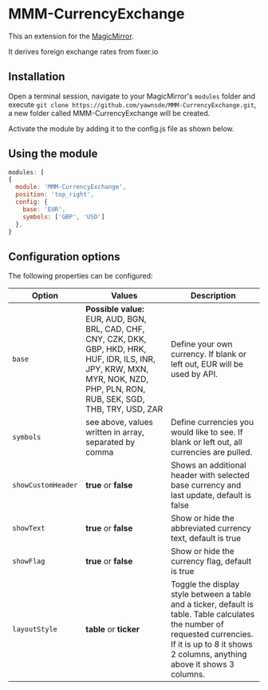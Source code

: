 # MMM-CurrencyExchange
This an extension for the [MagicMirror](https://github.com/MichMich/MagicMirror).

It derives foreign exchange rates from fixer.io

## Installation
Open a terminal session, navigate to your MagicMirror's `modules` folder and execute `git clone https://github.com/yawnsde/MMM-CurrencyExchange.git`, a new folder called MMM-CurrencyExchange will be created.

Activate the module by adding it to the config.js file as shown below.

## Using the module
````javascript
modules: [
{
  module: 'MMM-CurrencyExchange',
  position: 'top_right',
  config: {
    base: 'EUR',
    symbols: ['GBP', 'USD']
  },
}
````

## Configuration options

The following properties can be configured:

| **Option** | **Values** | **Description** |
| --- | --- | --- |
| `base` | **Possible value:** EUR, AUD, BGN, BRL, CAD, CHF, CNY, CZK, DKK, GBP, HKD, HRK, HUF, IDR, ILS, INR, JPY, KRW, MXN, MYR, NOK, NZD, PHP, PLN, RON, RUB, SEK, SGD, THB, TRY, USD, ZAR | Define your own currency. If blank or left out, EUR will be used by API. |
| `symbols` | see above, values written in array, separated by comma | Define currencies you would like to see. If blank or left out, all currencies are pulled. |
| `showCustomHeader` | **true** or **false** | Shows an additional header with selected base currency and last update, default is false |
| `showText` | **true** or **false** | Show or hide the abbreviated currency text, default is true |
| `showFlag` | **true** or **false** | Show or hide the currency flag, default is true |
| `layoutStyle` | **table** or **ticker** | Toggle the display style between a table and a ticker, default is table. Table calculates the number of requested currencies. If it is up to 8 it shows 2 columns, anything above it shows 3 columns. |
